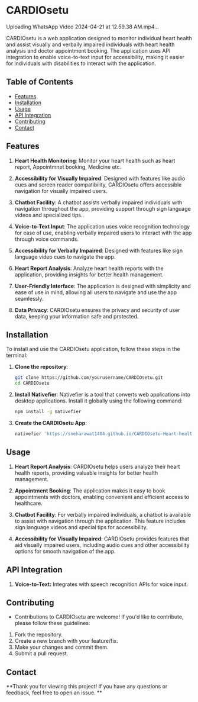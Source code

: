 # CARDIOsetu







Uploading WhatsApp Video 2024-04-21 at 12.59.38 AM.mp4…


CARDIOsetu is a web application designed to monitor individual heart health and assist visually and verbally impaired individuals with heart health analysis and doctor appointment booking. The application uses API integration to enable voice-to-text input for accessibility, making it easier for individuals with disabilities to interact with the application.

## Table of Contents

- [Features](#features)
- [Installation](#installation)
- [Usage](#usage)
- [API Integration](#api-integration)
- [Contributing](#contributing)
- [Contact](#contact)

## Features

1. **Heart Health Monitoring**: Monitor your heart health such as heart report, Appointmnet booking, Medicine etc.

2. **Accessibility for Visually Impaired**: Designed with features like audio cues and screen reader compatibility, CARDIOsetu offers accessible navigation for visually impaired users.

3. **Chatbot Facility**: A chatbot assists verbally impaired individuals with navigation throughout the app, providing support through sign language videos and specialized tips..

4. **Voice-to-Text Input**: The application uses voice recognition technology for ease of use, enabling verbally impaired users to interact with the app through voice commands.

5. **Accessibility for Verbally Impaired**: Designed with features like sign language video cues to navigate the app.

6. **Heart Report Analysis**: Analyze heart health reports with the application, providing insights for better health management.

7. **User-Friendly Interface**: The application is designed with simplicity and ease of use in mind, allowing all users to navigate and use the app seamlessly.

8. **Data Privacy**: CARDIOsetu ensures the privacy and security of user data, keeping your information safe and protected.

## Installation

To install and use the CARDIOsetu application, follow these steps in the terminal:

1. **Clone the repository**:
   ```bash
   git clone https://github.com/yourusername/CARDIOsetu.git
   cd CARDIOsetu

2. **Install Nativefier**:
   Nativefier is a tool that converts web applications into desktop applications. Install it globally using the following command:
    ```bash
    npm install -g nativefier
3. **Create the CARDIOsetu App**:
   ```bash
   nativefier 'https://sneharawat1404.github.io/CARDIOsetu-Heart-health-monitor-/' (here you can also put your cloned deploy github page

## Usage

1. **Heart Report Analysis**: CARDIOsetu helps users analyze their heart health reports, providing valuable insights for better health management.

2. **Appointment Booking**: The application makes it easy to book appointments with doctors, enabling convenient and efficient access to healthcare.

3. **Chatbot Facility**: For verbally impaired individuals, a chatbot is available to assist with navigation through the application. This feature includes sign language videos and special tips for accessibility.

4. **Accessibility for Visually Impaired**: CARDIOsetu provides features that aid visually impaired users, including audio cues and other accessibility options for smooth navigation of the app.

## API Integration

1. **Voice-to-Text:** Integrates with speech recognition APIs for voice input.


## Contributing
- Contributions to CARDIOsetu are welcome! If you'd like to contribute, please follow these guidelines:

1. Fork the repository.
2. Create a new branch with your feature/fix.
3. Make your changes and commit them.
4. Submit a pull request.


## Contact

**Thank you for viewing this project! If you have any questions or feedback, feel free to open an issue.
**
